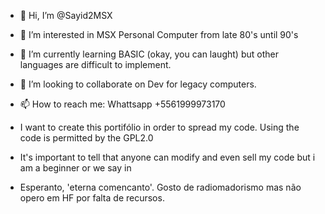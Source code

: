 - 👋 Hi, I’m @Sayid2MSX
- 👀 I’m interested in MSX Personal Computer from late 80's until 90's
- 🌱 I’m currently learning BASIC (okay, you can laught) but other languages are difficult to implement.
- 💞️ I’m looking to collaborate on Dev for legacy computers.
- 📫 How to reach me: Whattsapp +5561999973170

- I want to create this portifólio in order to spread my code. Using the code is permitted by the GPL2.0
- It's important to tell that anyone can modify and even sell my code but i am a beginner or we say in
- Esperanto, 'eterna comencanto'. Gosto de radiomadorismo mas não opero em HF por falta de recursos.

<!---
Sayid2MSX/Sayid2MSX is a ✨ special ✨ repository because its `README.md` (this file) appears on your GitHub profile.
You can click the Preview link to take a look at your changes.
--->
